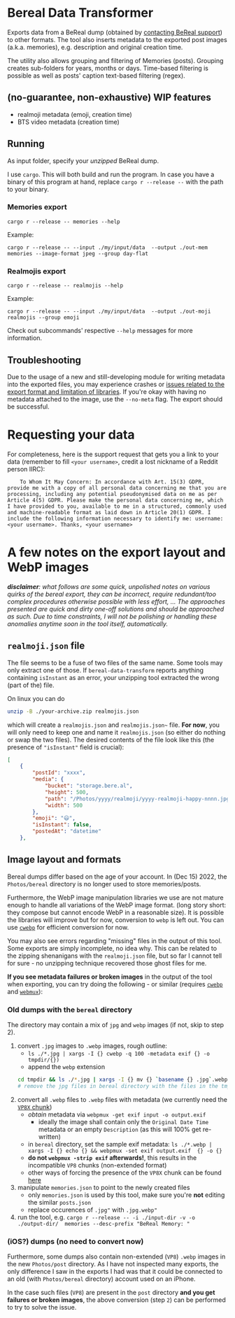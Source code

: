 # Bereal Data Transformer

Exports data from a BeReal dump (obtained by [contacting BeReal support](#requesting-your-data)) to other
formats. The tool also inserts metadata to the exported post images (a.k.a. memories), e.g. description and original creation time.

The utility also allows grouping and filtering of Memories (posts). Grouping
creates sub-folders for years, months or days. Time-based filtering is possible
as well as posts' caption text-based filtering (regex).

## (no-guarantee, non-exhaustive) WIP features
* realmoji metadata (emoji, creation time)
* BTS video metadata (creation time)

## Running

As input folder, specify your *unzipped* BeReal dump.

I use `cargo`. This will both build and run the program. In case you have a binary of this program at hand, replace `cargo r --release --` with the path to your binary.

### Memories export

    cargo r --release -- memories --help

Example:

    cargo r --release -- --input ./my/input/data  --output ./out-mem memories --image-format jpeg --group day-flat

### Realmojis export

    cargo r --release -- realmojis --help

Example:

    cargo r --release -- --input ./my/input/data  --output ./out-moji realmojis --group emoji

Check out subcommands' respective `--help` messages for more information.

## Troubleshooting

Due to the usage of a new and still-developing module for writing metadata into the exported files, you may experience crashes or [issues related to the export format and limitation of libraries](#a-few-notes-on-the-export-layout-and-webp-images). If you're okay with having no metadata attached to the image,
use the `--no-meta` flag. The export should be successful.

# Requesting your data

For completeness, here is the support request that gets you a link to your data (remember to fill `<your username>`, credit a lost nickname of a Reddit person IIRC):

        To Whom It May Concern: In accordance with Art. 15(3) GDPR, provide me with a copy of all personal data concerning me that you are processing, including any potential pseudonymised data on me as per Article 4(5) GDPR. Please make the personal data concerning me, which I have provided to you, available to me in a structured, commonly used and machine-readable format as laid down in Article 20(1) GDPR. I include the following information necessary to identify me: username: <your username>. Thanks, <your username>

# A few notes on the export layout and WebP images 

***disclaimer**: what follows are some quick, unpolished notes on various quirks of the bereal export, they can be incorrect, require redundant/too complex procedures otherwise possible with less effort, ... The approaches presented are quick and dirty one-off solutions and should be approached as such. Due to time constraints, I will not be polishing or handling these anomalies anytime soon in the tool itself, automatically.*

## `realmoji.json` file

The file seems to be a fuse of two files of the same name. Some tools may only extract one of those. If `bereal-data-transform` reports anything containing `isInstant` as an error, your unzipping tool extracted the wrong (part of the) file.

On linux you can do

```bash
unzip -B ./your-archive.zip realmojis.json
```

which will create a `realmojis.json` and `realmojis.json~` file. **For now**, you will only need to keep one and name it `realmojis.json` (so either do nothing or swap the two files). The desired contents of the file look like this (the presence of `"isInstant"` field is crucial):

```json
[
    {
        "postId": "xxxx",
        "media": {
            "bucket": "storage.bere.al",
            "height": 500,
            "path": "/Photos/yyyy/realmoji/yyyy-realmoji-happy-nnnn.jpg",
            "width": 500
        },
        "emoji": "😃",
        "isInstant": false,
        "postedAt": "datetime"
    },
```

## Image layout and formats

Bereal dumps differ based on the age of your account. In (Dec 15) 2022, the `Photos/bereal` directory is no longer used to store memories/posts.

Furthermore, the WebP image manipulation libraries we use are not mature enough to handle all
variations of the WebP image format. (long story short: they compose but cannot encode WebP in a reasonable size). It is possible the libraries will improve but for now, conversion to `webp` is left out. You can use [`cwebp`](https://developers.google.com/speed/webp/docs/cwebp) for efficient conversion for now.

You may also see errors regarding "missing" files in the output of this tool. Some exports are simply incomplete, no idea why. This can be related to the zipping shenanigans with the `realmoji.json` file, but so far I cannot tell for sure - no unzipping technique recovered those ghost files for me.

**If you see metadata failures or broken images** in the output of the tool when exporting, you can try doing the following - or similar (requires [`cwebp`](https://developers.google.com/speed/webp/docs/cwebp) and [`webmux`](https://developers.google.com/speed/webp/docs/webpmux)):

### Old dumps with the `bereal` directory

The directory may contain a mix of `jpg` and `webp` images (if not, skip to step 2).

1. convert `.jpg` images to `.webp` images, rough outline:
    * `ls ./*.jpg | xargs -I {} cwebp -q 100 -metadata exif {} -o tmpdir/{})`
    * append the `webp` extension 
    ```bash
    cd tmpdir && ls ./*.jpg | xargs -I {} mv {} `basename {} .jpg`.webp
    # remove the jpg files in bereal directory with the files in the tmpdir directory
    ```
2. convert all `.webp` files to `.webp` files with metadata (we currently need the [`VP8X` chunk](https://developers.google.com/speed/webp/docs/riff_container#extended_file_format))
    * *obtain* metadata via `webpmux -get exif input -o output.exif`
        * ideally the image shall contain only the `Original Date Time` metadata or an empty `Description`  (as this will 100% get re-written)
    * in `bereal` directory, set the sample exif metadata: `ls ./*.webp | xargs -I {} echo {} && webpmux -set exif output.exif  {} -o {}`
    * **do not `webpmux -strip exif` afterwards!**, this results in the incompatible `VP8` chunks (non-extended format)
    * other ways of forcing the presence of the `VP8X` chunk can be found [here](https://developers.google.com/speed/webp/docs/riff_container#extended_file_format)
3. manipulate `memories.json` to point to the newly created files
    * only `memories.json` is used by this tool, make sure you're **not** editing the similar `posts.json`
    * replace occurences of `.jpg"` with `.jpg.webp"`
4. run the tool, e.g. `cargo r --release -- -i ./input-dir -v -o  ./output-dir/  memories --desc-prefix "BeReal Memory: "`

### (iOS?) dumps (no need to convert now)

Furthermore, some dumps also contain non-extended (`VP8`) `.webp` images in the new `Photos/post` directory. As I have not inspected many exports, the only difference I saw in the exports I had was that it could be connected to an old (with `Photos/bereal` directory) account used on an iPhone.

In the case such files (`VP8`) are present in the `post` directory **and you get failures or broken images**, the above conversion (step `2`) can be performed to try to solve the issue.
